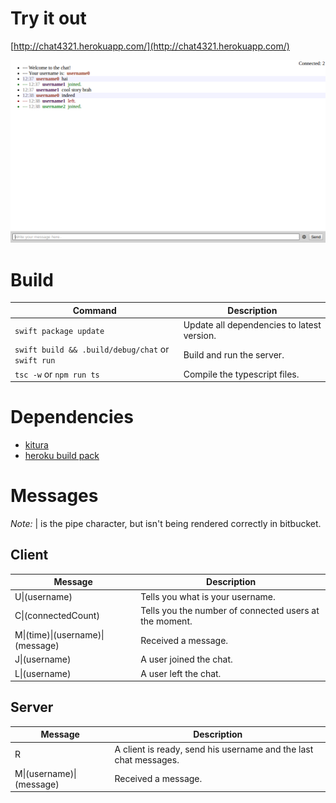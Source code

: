 # Try it out #

[http://chat4321.herokuapp.com/](http://chat4321.herokuapp.com/)

![Image](Images/readme.png)


# Build #

| Command | Description |
|---------|-------------|
| `swift package update` | Update all dependencies to latest version. |
| `swift build && .build/debug/chat` or `swift run` | Build and run the server. |
| `tsc -w` or `npm run ts` | Compile the typescript files. |


# Dependencies #

- [kitura](http://www.kitura.io/)
- [heroku build pack](https://github.com/kylef/heroku-buildpack-swift)


# Messages #

*Note:* &#124; is the pipe character, but isn't being rendered correctly in bitbucket.

## Client ##

| Message | Description |
|---------|-------------|
| U&#124;(username) | Tells you what is your username. |
| C&#124;(connectedCount) | Tells you the number of connected users at the moment. |
| M&#124;(time)&#124;(username)&#124;(message) | Received a message. |
| J&#124;(username) | A user joined the chat. |
| L&#124;(username) | A user left the chat. |


## Server ##

| Message | Description |
|---------|-------------|
| R | A client is ready, send his username and the last chat messages. |
| M&#124;(username)&#124;(message) | Received a message. |
